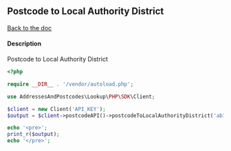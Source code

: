 ## Postcode to Local Authority District

[Back to the doc](../README.md)

#### Description

Postcode to Local Authority District

```php
<?php

require __DIR__ . '/vendor/autoload.php';

use AddressesAndPostcodes\Lookup\PHP\SDK\Client;

$client = new Client('API_KEY');
$output = $client->postcodeAPI()->postcodeToLocalAuthorityDistrict('ab101ab');

echo '<pre>';
print_r($output);
echo '</pre>';
```